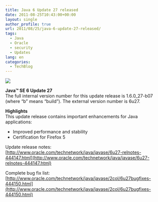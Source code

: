 ```yaml
---
title: Java 6 Update 27 released
date: 2011-08-25T10:43:00+00:00
layout: single
author_profile: true
url: 2011/08/25/java-6-update-27-released/
tags:
  - Java
  - Oracle
  - security
  - Updates
lang: en
categories: 
  - TechBlog
---
```

[![](http://1.bp.blogspot.com/-sesfTOPXLsg/TlYgLtdj4nI/AAAAAAAAD_I/ATInAlXLwqU/s200/Java.jpg)](http://1.bp.blogspot.com/-sesfTOPXLsg/TlYgLtdj4nI/AAAAAAAAD_I/ATInAlXLwqU/s1600/Java.jpg)

**Java™ SE 6 Update 27**  
The full internal version number for this update release is 1.6.0_27-b07 (where “b” means “build”). The external version number is 6u27.

  
**Highlights**  
This update release contains important enhancements for Java applications:

*   Improved performance and stability
*   Certification for Firefox 5

  
Update release notes: [http://www.oracle.com/technetwork/java/javase/6u27-relnotes-444147.html](http://www.oracle.com/technetwork/java/javase/6u27-relnotes-444147.html)

Complete bug fix list: [http://www.oracle.com/technetwork/java/javase/2col/6u27bugfixes-444150.html](http://www.oracle.com/technetwork/java/javase/2col/6u27bugfixes-444150.html)
